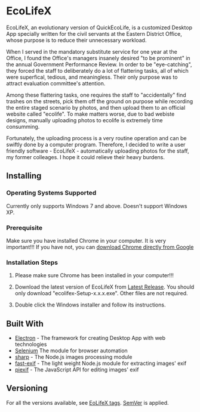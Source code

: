 # EcoLifeX

EcoLifeX, an evolutionary version of QuickEcoLife, is a customized Desktop App specially written for the civil servants at the Eastern District Office, whose purpose is to reduce their unnecessary workload.

When I served in the mandatory substitute service for one year at the Office, I found the Office's managers insanely desired "to be prominent" in the annual Government Performance Review. In order to be "eye-catching", they forced the staff to deliberately do a lot of flattering tasks, all of which were superfical, tedious, and meaningless. Their only purpose was to attract evaluation committee's attention.

Among these flattering tasks, one requires the staff to "accidentally" find trashes on the streets, pick them off the ground on purpose while recording the entire staged scenario by photos, and then upload them to an official website called "ecolife". To make matters worse, due to bad webiste designs, manually uploading photos to ecolife is extremely time consumming.

Fortunately, the uploading process is a very routine operation and can be swiftly done by a computer program. Therefore, I decided to write a user friendly software - EcoLifeX - automatically uploading photos for the staff, my former colleages. I hope it could relieve their heavy burdens.

## Installing

### Operating Systems Supported

Currently only supports Windows 7 and above. Doesn't support Windows XP.

### Prerequisite

Make sure you have installed Chrome in your computer. It is very important!!!
If you have not, you can [download Chrome directly from Google](https://www.google.com.tw/chrome/)

### Installation Steps

1. Please make sure Chrome has been installed in your computer!!!

2. Download the latest version of EcoLifeX from [Latest Release](https://github.com/ylfuzzy/EcoLifeX/releases/latest).
You should only download "ecolifex-Setup-x.x.x.exe". Other files are not required.

3. Double click the Windows installer and follow its instructions.

## Built With

* [Electron](https://electronjs.org/) - The framework for creating Desktop App with web technologies
* [Selenium](https://www.seleniumhq.org/) The module for browser automation
* [sharp](http://sharp.dimens.io/en/stable/) - The Node.js images processing module
* [fast-exif](https://www.npmjs.com/package/fast-exif) - The light weight Node.js module for extracting images' exif
* [piexif](http://piexifjs.readthedocs.io/en/latest/) - The JavaScript API for editing images' exif 

## Versioning

For all the versions available, see [EoLifeX tags](https://github.com/ylfuzzy/EcoLifeX/tags).
[SemVer](http://semver.org/) is applied.